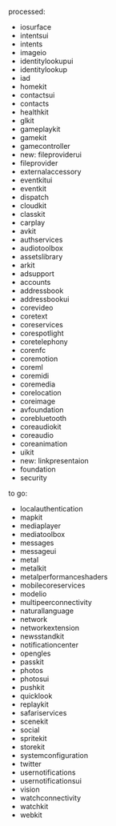 processed:
- iosurface
- intentsui
- intents
- imageio
- identitylookupui
- identitylookup
- iad
- homekit
- contactsui
- contacts
- healthkit
- glkit
- gameplaykit
- gamekit
- gamecontroller
- new: fileproviderui
- fileprovider
- externalaccessory
- eventkitui
- eventkit
- dispatch
- cloudkit
- classkit
- carplay
- avkit
- authservices
- audiotoolbox
- assetslibrary
- arkit
- adsupport
- accounts
- addressbook
- addressbookui
- corevideo
- coretext
- coreservices
- corespotlight
- coretelephony
- corenfc
- coremotion
- coreml
- coremidi
- coremedia
- corelocation
- coreimage
- avfoundation
- corebluetooth
- coreaudiokit
- coreaudio
- coreanimation
- uikit
- new: linkpresentaion
- foundation
- security

to go:
- localauthentication
- mapkit
- mediaplayer
- mediatoolbox
- messages
- messageui
- metal
- metalkit
- metalperformanceshaders
- mobilecoreservices
- modelio
- multipeerconnectivity
- naturallanguage
- network
- networkextension
- newsstandkit
- notificationcenter
- opengles
- passkit
- photos
- photosui
- pushkit
- quicklook
- replaykit
- safariservices
- scenekit
- social
- spritekit
- storekit
- systemconfiguration
- twitter
- usernotifications
- usernotificationsui
- vision
- watchconnectivity
- watchkit
- webkit
